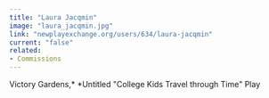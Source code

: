 ```yaml
---
title: "Laura Jacqmin"
image: "laura_jacqmin.jpg"
link: "newplayexchange.org/users/634/laura-jacqmin"
current: "false"
related:
- Commissions
---
```


Victory Gardens,* *Untitled "College Kids Travel through Time" Play
